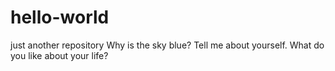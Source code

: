 # hello-world
just another repository
Why is the sky blue? 
Tell me about yourself. 
What do you like about your life? 
